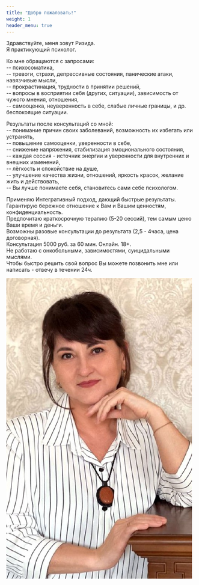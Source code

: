 ```yaml
---
title: "Добро пожаловать!"
weight: 1
header_menu: true
---
```

Здравствуйте, меня зовут Ризида.\
Я практикующий психолог.

Ко мне обращаются с запросами:\
-- психосоматика,\
-- тревоги, страхи, депрессивные состояния, панические атаки, навязчивые мысли,\
-- прокрастинация, трудности в принятии решений,\
-- вопросы в восприятии себя (других, ситуации), зависимость от чужого мнения, отношения,\
-- самооценка, неуверенность в себе, слабые личные границы, и др. беспокоящие  ситуации.

Результаты после консультаций со мной:\
-- понимание причин своих заболеваний, возможность их избегать или устранять,\
-- повышение самооценки, уверенности в себе,\
-- снижение напряжения, стабилизация эмоционального состояния,\
-- каждая сессия - источник энергии и уверенности для внутренних и внешних изменений,\
-- лёгкость и спокойствие на душе,\
-- улучшение  качества жизни, отношений, яркость красок, желание жить и действовать,\
-- Вы лучше понимаете себя, становитесь сами себе психологом.

Применяю Интегративный подход, дающий быстрые результаты.\
Гарантирую бережное отношение к Вам и Вашим ценностям, конфиденциальность.\
Предпочитаю краткосрочную терапию (5-20 сессий), тем самым ценю Ваши время и деньги.\
Возможны разовые консультации до результата (2,5 - 4часа, цена договорная).\
Консультация 5000 руб. за 60 мин. Онлайн. 18+.\
Не работаю с онкобольными, зависимостями, суицидальными мыслями.\
Чтобы быстро решить свой вопрос Вы можете позвонить мне или написать - отвечу в течении 24ч.

![Ризида](images/photo.jpg)